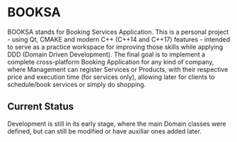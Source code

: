 # BOOKSA

BOOKSA stands for Booking Services Application. This is a personal project  - using Qt, CMAKE and modern C++ (C++14 and C++17) features - intended to serve as a practice workspace for improving those skills while applying DDD (Domain Driven Development).
The final goal is to implement a complete cross-platform Booking Application for any kind of company, where Management can register Services or Products, with their respective price and execution time (for services only), allowing later for clients to schedule/book services or simply do shopping.

## Current Status

Development is still in its early stage, where the main Domain classes were defined, but can still be modified or have auxiliar ones added later.


